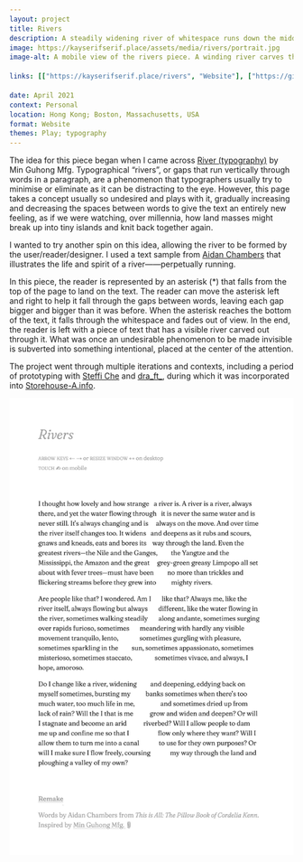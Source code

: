 ```yaml
---
layout: project
title: Rivers
description: A steadily widening river of whitespace runs down the middle of a text passage.
image: https://kayserifserif.place/assets/media/rivers/portrait.jpg
image-alt: A mobile view of the rivers piece. A winding river carves through the middle of the piece, narrow at first then wider and wider.

links: [["https://kayserifserif.place/rivers", "Website"], ["https://github.com/kayserifserif/rivers", "GitHub"]]

date: April 2021
context: Personal
location: Hong Kong; Boston, Massachusetts, USA
format: Website
themes: Play; typography
---
```


The idea for this piece began when I came across [River (typography)](https://products.minguhongmfg.com/river-typography/) by Min Guhong Mfg. Typographical “rivers”, or gaps that run vertically through words in a paragraph, are a phenomenon that typographers usually try to minimise or eliminate as it can be distracting to the eye. However, this page takes a concept usually so undesired and plays with it, gradually increasing and decreasing the spaces between words to give the text an entirely new feeling, as if we were watching, over millennia, how land masses might break up into tiny islands and knit back together again.

I wanted to try another spin on this idea, allowing the river to be formed by the user/reader/designer. I used a text sample from [Aidan Chambers](https://www.goodreads.com/quotes/131149-i-thought-how-lovely-and-how-strange-a-river-is) that illustrates the life and spirit of a river——perpetually running.

In this piece, the reader is represented by an asterisk (*) that falls from the top of the page to land on the text. The reader can move the asterisk left and right to help it fall through the gaps between words, leaving each gap bigger and bigger than it was before. When the asterisk reaches the bottom of the text, it falls through the whitespace and fades out of view. In the end, the reader is left with a piece of text that has a visible river carved out through it. What was once an undesirable phenomenon to be made invisible is subverted into something intentional, placed at the center of the attention.

The project went through multiple iterations and contexts, including a period of prototyping with [Steffi Che](https://steffiche.com/tagged/home) and [dra_ft_](https://dra-ft.site/), during which it was incorporated into [Storehouse-A.info](/work/storehouse-a.info/).

<div class="gallery">
  <div><img src="/assets/media/rivers/portrait.jpg" alt="A mobile view of the rivers piece. A winding river carves through the middle of the piece, narrow at first then wider and wider."></div>
</div>